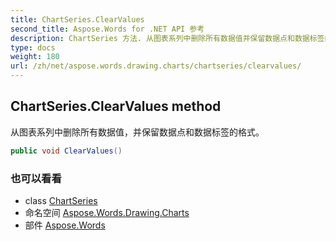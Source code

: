 ```yaml
---
title: ChartSeries.ClearValues
second_title: Aspose.Words for .NET API 参考
description: ChartSeries 方法. 从图表系列中删除所有数据值并保留数据点和数据标签的格式
type: docs
weight: 180
url: /zh/net/aspose.words.drawing.charts/chartseries/clearvalues/
---
```

## ChartSeries.ClearValues method

从图表系列中删除所有数据值，并保留数据点和数据标签的格式。

```csharp
public void ClearValues()
```

### 也可以看看

* class [ChartSeries](../)
* 命名空间 [Aspose.Words.Drawing.Charts](../../chartseries/)
* 部件 [Aspose.Words](../../../)


